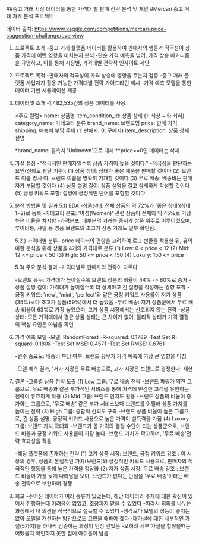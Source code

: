 ##중고 거래 시장 데이터를 통한 가격대 별 판매 전략 분석 및 제안
#Mercari 중고 거래 가격 분석 프로젝트


데이터 출처: https://www.kaggle.com/competitions/mercari-price-suggestion-challenge/overview


1) 프로젝트 소개
-중고 거래 플랫폼 데이터를 활용하여 판매자의 행동과 적극성이 상품 가격에 어떤 영향을 미치는지 분석
-단순 가격 예측을 넘어, 가격 상승 매커니즘을 규명하고, 이를 통해 시장별, 가격대별 전략적 인사이트 제안



2) 프로젝트 목적
-판매자의 적극성이 가격 상승에 영향을 주는지 검증
-중고 거래 플랫폼 사업자가 활용 가능한 가격대별 전략 가이드라인 제시
-가격 예측 모델을 통한 데이터 기반 시뮬레이션 제공


4) 데이터셋 소개
   -1,482,535건의 상품 데이터를 사용
   
   <주요 컬럼>
      name: 상품명
      item_condition_id: 상품 상태 (1: 최상 ~ 5: 최하)
      category_name: 카테고리 분류
      brand_name: 브랜드명
      price: 판매 가격
      shipping: 배송비 부담 주체 (1: 판매자, 0: 구매자)
      item_description: 상품 상세 설명

   *brand_name: 결측치 'Unknown'으로 대체
   **price==0인 데이터는 삭제

5) 가설 설정
   -"적극적인 판매자일수록 상품 가격이 높을 것이다."
     -적극성을 판단하는 요인(신뢰도 판단 기준):
       (1) 상품 상태: 상태가 좋은 제품을 판매할 것이다
       (2) 브랜드 이름 명시 여: 브랜드 이름을 명확히 기재할 것이다
       (3) 무료 배송: 배송비는 판매자가 부담할 것이다
       (4) 상품 설명 길이: 상품 설명을 길고 상세하게 작성할 것이다
       (5) 긍정 키워드 포함: 설명에 긍정적인 단어를 포함할 것이다

6) 분석 방법론 및 결과
   5.1) EDA
   -상품상태: 전체 상품의 약 72%가 '좋은 상태'(상태 1~2)로 등록
   -카테고리 분포: '여성(Women)' 관련 상품이 전체의 약 45%로 가장 높은 비율을 차지함
   -가격분포: 대부분의 거래는 중저가 상품 위주로 이루어졌으며, 루이비통, 샤넬 등 명품 브랜드의 초고가 상품 거래도 일부 확인됨.

   5.2.) 가격대별 분류
   -price 데이터의 편향을 고려하여 로그 변환을 적용한 뒤, 유의미한 분석을 위해 상품을 4개의 가격대로 분류
     (1) Low: 0 < price < 12
     (2) Mid: 12 <= price < 50
     (3) High: 50 <= price < 150
     (4) Luxury: 150 <= price

   5.3) 주요 분석 결과
   -가격대별로 판매자의 전략이 다르다

     -브랜드 유무: 가격대가 높아질수록 브랜드 상품의 비율이 44% -> 80%로 증가
     -상품 설명 길이: 가격대가 높이질수록 더 상세하고 긴 설명을 작성하는 경향 포착
     -긍정 키워드: 'new', 'mint', 'perfect'와 같은 긍정 키워드 사용률이 저가 상품(35%)보다 초고가 상품(59%)에서 더 높았음
     -무료 배송: 저가 상품군에서 무료 배송 비율이 63%로 가장 높았으며, 고가 상품 시장에서는 선호되지 않는 전략
     -상품 상태: 모든 가격대에서 평균 상품 상태는 큰 차이가 없어, 물리적 상태가 가격 결정의 핵심 요인은 아님을 확인


7) 가격 예측 모델
   -모델: RandomForest
     -R-squared: 0.1789
     -Test Set R-squard: 0.1808
     -Test Set MSE: 0.4571
     -Test Set RMSE: 0.6761

   -변수 중요도: 배송비 부담 여부, 브랜드 유무가 가격 예측에 가장 큰 영향을 미침

   -모델 예측 결과, '저가 시장은 무료 배송으로, 고가 시장은 브랜드로 경쟁한다' 재현

8) 결론
   -그룹별 상품 전략 도출
     (1) Low 그룹: 무료 배송 전략
       -브랜드 파워가 약한 그룹으로, 무료 배송과 같은 부가적인 서비스를 통해 가격에 민감한 고객을 유인하는 전략이 유효하게 작용
     (2) Mid 그룹: 브랜드 인지도 활용
       -브랜드 상품의 비율이 증가하는 그룹으로, '무료 배송' 같은 부가 서비스보다 브랜드를 어필해 상품 가치를 높이는 전략
     (3) High 그룹: 종합적 신뢰도 구축
       -브랜드 상품 비율이 높은 그룹으로, 긴 상품 설명, 긍정적 키워드 사용으로 높은 가격이 설득력을 가짐
     (4) Luxury 그룹: 브랜드 가치 극대화
       -브랜드가 곧 가격의 결정 수단이 되는 상품군으로, 브랜드 비율과 긍정 키워드 사용률이 가장 높다
       -브랜드 가치가 확고하며, '무료 배송'전략 효과성을 적음
   
   -해당 플랫폼에 존재하는 전략
     (1) 고가 상품 시장: 브랜드, 긍정 키워드 강조
         : 이 시장의 경우, 상품의 본질적인 가치(브랜드)와 긍정적인 키워드 사용으로, 판매자의 적극적인 행동을 통해 높은 가격을 정당화
     (2) 저가 상품 시장: 무료 배송 강조
         : 브랜드 비율이 가장 낮게 나타남을 보아, 브랜드가 없다는 단점을 '무료 배송'이라는 배송 전략으로 보완하며 경쟁


9) 회고
   -주어진 데이터가 여러 종류가 있었는데, 해당 데이터와 주제에 대한 확신이 있어서 진행하는데 어려움이 없었고, 조장까지 맡을 수 있었다
   -따라서 회의를 나누는 과정에서 내 의견을 적극적으로 설득할 수 있었다
   -생각보다 모델의 성능이 좋지는 않아 모델을 개선하는 방안으로도 고민을 해봐야 겠다
   -대가설에 대한 세부적인 가설(5가지)을 하나씩 검증하는 과정이 인상 깊었음
   -오히려 세부 가설을 합쳤을때는 어땠을지 확인하지 못한 점에 아쉬움이 남음
 
